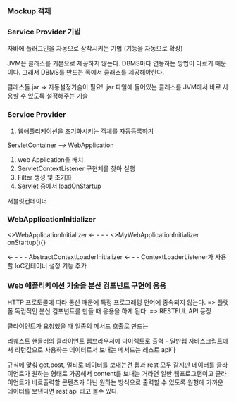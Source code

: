 ### Mockup 객체

### Service Provider 기법

자바에 플러그인을 자동으로 장착시키는 기법
(기능을 자동으로 확장)

JVM은 클래스를 기본으로 제공하지 않는다. DBMS마다 연동하는 방법이 다르기 때문이다. 그래서 DBMS를 만드는 쪽에서 클래스를 제공해야한다.

클래스들.jar => 자동설정기술이 필요!
.jar 파일에 들어있는 클래스를 JVM에서 바로 사용할 수 있도록 설정해주는 기술

### Service Provider

1. 웹애플리케이션을 초기화시키는 객체를 자동등록하기

ServletContainer --> WebApplication

1) web Application을 배치 
2) ServletContextListener 구현체를 찾아 실행
3) Filter 생성 및 초기화
4) Servlet 중에서 loadOnStartup

서블릿컨테이너 

### WebApplicationInitializer

<<interface>>WebApplicationInitializer <- - - - <<concrete>>MyWebApplicationInitializer
                                                    onStartup(){}

<- - - - AbstractContextLoaderInitializer <- - - ContextLoaderListener가 사용할 IoC컨테이너 설정 기능 추가


### Web 애플리케이션 기술을 분산 컴포넌트 구현에 응용

HTTP 프로토콜에 따라 통신 때문에 특정 프로그래밍 언어에 종속되지 않는다.
=> 플랫폼 독립적인 분산 컴포넌트를 만들 때 응용을 하게 된다. => RESTFUL API 등장

클라이언트가 요청했을 때 일종의 메서드 호출로 만드는 

리퀘스트 핸들러의 클라이언트 웹브라우저에 다이렉트로 출력 - 일반웹
자바스크립트에서 리턴값으로 사용하는 데이터로서 보내는 메서드는 레스트 api다

규칙에 맞춰 get,post, 멀티로 데이터를 보내는건 웹과 rest 모두 같지만
데이터를 클라이언트가 원하는 형태로 가공해서 content를 보내는 거라면 일반 웹프로그램이고
클라이언트가 바로출력할 콘텐츠가 아닌 원하는 방식으로 출력할 수 있도록 원형에 가까운 데이터를 보낸다면 rest api 라고 볼수 있다.



